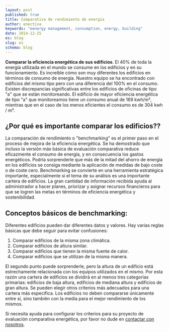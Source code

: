 ```yaml
---
layout: post
published: true
title: Comparativa de rendimiento de energía
author: enectiva
keywords: "eenergy management, consumption, energy, building"
date: 2014-12-25
es: blog
slug: es
schema: blog
---
```


**Comparar la eficiencia energética de sus edificios**.  El 40% de toda la energía utilizada en el mundo se consume en los edificios y en su funcionamiento. Es increíble cómo son muy diferentes los edificios en términos de consumo de energía. Nuestro equipo se ha encontrado con edificios del mismo tipo pero con una diferencia del 100% en el consumo. Existen discrepancias significativas entre los edificios de oficinas de tipo "a" que se están monitoreando. El edificio de mayor eficiencia energética de tipo "a" que monitoreamos tiene un consumo anual de 169 kwh/m², mientras que en el caso de los menos eficientes el consumo es de 304 kwh / m².

## ¿Por qué es importante comparar los edificios?? ##

La comparación de rendimiento  o "benchmarking"  es el primer paso en el proceso de mejora de la eficiencia energética. Se ha demostrado que incluso la versión más básica de evaluación comparativa reduce eficazmente el consumo de energía, y en consecuencia los gastos energéticos. Podría sorprenderle que más de la mitad del ahorro de energía en los edificios se consiga mediante la aplicación de medidas de bajo coste o de coste cero.
Benchmarking se convierte en una herramienta estratégica importante, especialmente si el tema de su análisis es una importante cartera de edificios. La gran cantidad de información recibida ayuda al administrador a hacer planes, priorizar y asignar recursos financieros para que se logren las metas en términos de eficiencia energética y sostenibilidad.

## Conceptos básicos de benchmarking:
Diferentes edificios pueden dar diferentes datos y valores. Hay varias reglas básicas que debe seguir para evitar confusiones:

1.	Comparar edificios de la misma zona climática.
2.	Comparar edificios de altura similar.
3.	Comparar edificios que tienen la misma fuente de calor.
4.	Comparar edificios que se utilizan de la misma manera.


El segundo punto puede sorprenderle, pero la altura de un edificio está estrechamente relacionada con los equipos utilizados en el mismo. Por esta razón una cartera de edificios se dividirá en al menos tres categorías primarias: edificios de baja altura, edificios de mediana altura y edificios de gran altura. Se pueden elegir otros criterios más adecuados para una cartera más específica. Los edificios no deben compararse únicamente entre sí, sino también con la media para el mejor rendimiento de los mismos.

Si necesita ayuda para configurar los criterios para su proyecto de evaluación comparativa energética, por favor no dude en  [contactar con nosotros](http://www.enectiva.cz/cs/kontaktujte-nas/ "Kontaktní formulář").
